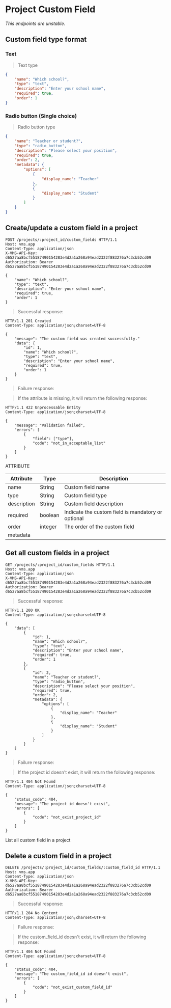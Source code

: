 # Project Custom Field

*This endpoints are unstable.*

## Custom field type format

### Text

> Text type

```json
{
    "name": "Which school?",
    "type": "text",
    "description": "Enter your school name",
    "required": true,
    "order": 1
}
```

### Radio button (Single choice)

> Radio button type

```json
{
    "name": "Teacher or student?",
    "type": "radio_button",
    "description": "Please select your position",
    "required": true,
    "order": 2,
    "metadata": {
        "options": [
            {
                "display_name": "Teacher"
            },
            {
                "display_name": "Student"
            }
        ]
    }
}
```

## Create/update a custom field in a project

```http
POST /projects/:project_id/custom_fields HTTP/1.1
Host: vms.app
Content-Type: application/json
X-VMS-API-Key: d6527aa8bcf55187490154283e4d2a1a268a94ead2322f883276a7c3cb52cd09
Authorization: Bearer d6527aa8bcf55187490154283e4d2a1a268a94ead2322f883276a7c3cb52cd09

{
    "name": "Which school?",
    "type": "text",
    "description": "Enter your school name",
    "required": true,
    "order": 1
}
```

> Successful response:

```http
HTTP/1.1 201 Created
Content-Type: application/json;charset=UTF-8

{
    "message": "The custom field was created successfully."
    "data": {
        "id": 1,
        "name": "Which school?",
        "type": "text",
        "description": "Enter your school name",
        "required": true,
        "order": 1
    }
}
```

> Failure response:

> If the attribute is missing, it will return the following response:

```http
HTTP/1.1 422 Unprocessable Entity
Content-Type: application/json;charset=UTF-8

{
    "message": "Validation failed",
    "errors": [
        {
            "field": ["type"],
            "code": "not_in_acceptable_list"
        }
    ]
}
```

ATTRIBUTE

| Attribute | Type | Description |
|-----------|---------|-------------|
| name | String | Custom field name |
| type | String  | Custom field type |
| description | String | Custom field description |
| required | boolean | Indicate the custom field is mandatory or optional |
| order | integer | The order of the custom field |
| metadata |  |  |

## Get all custom fields in a project

```http
GET /projects/:project_id/custom_fields HTTP/1.1
Host: vms.app
Content-Type: application/json
X-VMS-API-Key: d6527aa8bcf55187490154283e4d2a1a268a94ead2322f883276a7c3cb52cd09
Authorization: Bearer d6527aa8bcf55187490154283e4d2a1a268a94ead2322f883276a7c3cb52cd09
```

> Successful response:

```http
HTTP/1.1 200 OK
Content-Type: application/json;charset=UTF-8

{
    "data": [
        {
            "id": 1,
            "name": "Which school?",
            "type": "text",
            "description": "Enter your school name",
            "required": true,
            "order": 1
        },
        {
            "id": 2,
            "name": "Teacher or student?",
            "type": "radio_button",
            "description": "Please select your position",
            "required": true,
            "order": 2,
            "metadata": {
                "options": [
                    {
                        "display_name": "Teacher"
                    },
                    {
                        "display_name": "Student"
                    }
                ]
            }
        }
    ]
}
```

> Failure response:

> If the project id doesn't exist, it will return the following response:

```http
HTTP/1.1 404 Not Found
Content-Type: application/json;charset=UTF-8

{
    "status_code": 404,
    "message": "The project id doesn't exist",
    "errors": [
        {
            "code": "not_exist_project_id"
        }
    ]
}
```

List all custom field in a project

## Delete a custom field in a project

```http
DELETE /projects/:project_id/custom_fields/:custom_field_id HTTP/1.1
Host: vms.app
Content-Type: application/json
X-VMS-API-Key: d6527aa8bcf55187490154283e4d2a1a268a94ead2322f883276a7c3cb52cd09
Authorization: Bearer d6527aa8bcf55187490154283e4d2a1a268a94ead2322f883276a7c3cb52cd09

```

> Successful response:

```http
HTTP/1.1 204 No Content
Content-Type: application/json;charset=UTF-8
```

> Failure response:

> If the custom_field_id doesn't exist, it will return the following response:

```http
HTTP/1.1 404 Not Found
Content-Type: application/json;charset=UTF-8

{
    "status_code": 404,
    "message": "The custom_field_id id doesn't exist",
    "errors": [
        {
            "code": "not_exist_custom_field_id"
        }
    ]
}
```
